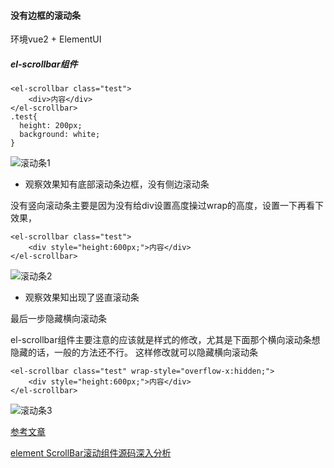 #### 没有边框的滚动条

环境vue2 + ElementUI

##### el-scrollbar组件

~~~vue
<el-scrollbar class="test">
	<div>内容</div>
</el-scrollbar>
.test{
  height: 200px;
  background: white;
}
~~~
![滚动条1](https://github.com/leyuan123/leyuan123.github.io/assets/126044735/e5c862f3-d569-4151-829b-5d8d0cfcd25d)


- 观察效果知有底部滚动条边框，没有侧边滚动条

没有竖向滚动条主要是因为没有给div设置高度操过wrap的高度，设置一下再看下效果，

~~~vue
<el-scrollbar class="test">
	<div style="height:600px;">内容</div>
</el-scrollbar>
~~~

![滚动条2](https://github.com/leyuan123/leyuan123.github.io/assets/126044735/e34fc905-396f-41f0-952b-f4b3d8dea95c)


- 观察效果知出现了竖直滚动条

最后一步隐藏横向滚动条

el-scrollbar组件主要注意的应该就是样式的修改，尤其是下面那个横向滚动条想隐藏的话，一般的方法还不行。
这样修改就可以隐藏横向滚动条

~~~vue
<el-scrollbar class="test" wrap-style="overflow-x:hidden;">
	<div style="height:600px;">内容</div>
</el-scrollbar>
~~~
![滚动条3](https://github.com/leyuan123/leyuan123.github.io/assets/126044735/26c9cb94-f2cf-4ad0-8366-35ce8cdfcab9)


[参考文章](https://blog.csdn.net/qq_45030898/article/details/122681231)

[element ScrollBar滚动组件源码深入分析](https://juejin.cn/post/6844903764873199630)